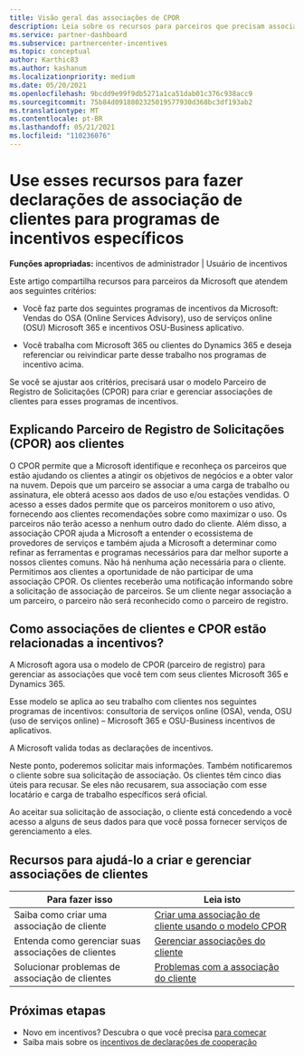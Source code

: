 ```yaml
---
title: Visão geral das associações de CPOR
description: Leia sobre os recursos para parceiros que precisam associar clientes a programas de incentivos específicos por meio do modelo Parceiro de Registro de Solicitações (CPOR).
ms.service: partner-dashboard
ms.subservice: partnercenter-incentives
ms.topic: conceptual
author: Karthic83
ms.author: kashanum
ms.localizationpriority: medium
ms.date: 05/20/2021
ms.openlocfilehash: 9bcdd9e99f9db5271a1ca51dab01c376c938acc9
ms.sourcegitcommit: 75b84d0918802325019577930d368bc3df193ab2
ms.translationtype: MT
ms.contentlocale: pt-BR
ms.lasthandoff: 05/21/2021
ms.locfileid: "110236076"
---
```

# <a name="use-these-resources-to-make-customer-association-claims-for-specific-incentives-programs"></a>Use esses recursos para fazer declarações de associação de clientes para programas de incentivos específicos

**Funções apropriadas:** incentivos de administrador | Usuário de incentivos

Este artigo compartilha recursos para parceiros da Microsoft que atendem aos seguintes critérios:

- Você faz parte dos seguintes programas de incentivos da Microsoft: Vendas do OSA (Online Services Advisory), uso de serviços online (OSU) Microsoft 365 e incentivos OSU-Business aplicativo.

- Você trabalha com Microsoft 365 ou clientes do Dynamics 365 e deseja referenciar ou reivindicar parte desse trabalho nos programas de incentivo acima.

Se você se ajustar aos critérios, precisará usar o modelo Parceiro de Registro de Solicitações (CPOR) para criar e gerenciar associações de clientes para esses programas de incentivos.

## <a name="explaining-claiming-partner-of-record-cpor-to-customers"></a>Explicando Parceiro de Registro de Solicitações (CPOR) aos clientes

O CPOR permite que a Microsoft identifique e reconheça os parceiros que estão ajudando os clientes a atingir os objetivos de negócios e a obter valor na nuvem. Depois que um parceiro se associar a uma carga de trabalho ou assinatura, ele obterá acesso aos dados de uso e/ou estações vendidas. O acesso a esses dados permite que os parceiros monitorem o uso ativo, fornecendo aos clientes recomendações sobre como maximizar o uso. Os parceiros não terão acesso a nenhum outro dado do cliente. Além disso, a associação CPOR ajuda a Microsoft a entender o ecossistema de provedores de serviços e também ajuda a Microsoft a determinar como refinar as ferramentas e programas necessários para dar melhor suporte a nossos clientes comuns. Não há nenhuma ação necessária para o cliente. Permitimos aos clientes a oportunidade de não participar de uma associação CPOR. Os clientes receberão uma notificação informando sobre a solicitação de associação de parceiros. Se um cliente negar associação a um parceiro, o parceiro não será reconhecido como o parceiro de registro.

## <a name="how-do-customer-associations-and-cpor-relate-to-incentives"></a>Como associações de clientes e CPOR estão relacionadas a incentivos?

A Microsoft agora usa o modelo de CPOR (parceiro de registro) para gerenciar as associações que você tem com seus clientes Microsoft 365 e Dynamics 365.

Esse modelo se aplica ao seu trabalho com clientes nos seguintes programas de incentivos: consultoria de serviços online (OSA), venda, OSU (uso de serviços online) – Microsoft 365 e OSU-Business incentivos de aplicativos.

A Microsoft valida todas as declarações de incentivos.

Neste ponto, poderemos solicitar mais informações. Também notificaremos o cliente sobre sua solicitação de associação. Os clientes têm cinco dias úteis para recusar. Se eles não recusarem, sua associação com esse locatário e carga de trabalho específicos será oficial.

Ao aceitar sua solicitação de associação, o cliente está concedendo a você acesso a alguns de seus dados para que você possa fornecer serviços de gerenciamento a eles. 

## <a name="resources-to-help-you-create-and-manage-customer-associations"></a>Recursos para ajudá-lo a criar e gerenciar associações de clientes


|  **Para fazer isso**  |  **Leia isto**  |
|--------------|-----------|
| Saiba como criar uma associação de cliente  | [Criar uma associação de cliente usando o modelo CPOR](submit-osa-claim.md)  |
|Entenda como gerenciar suas associações de clientes  | [Gerenciar associações do cliente](incentives-manage-customer-associations.md)  |
|Solucionar problemas de associação de clientes  | [Problemas com a associação do cliente](incentives-customer-association-issues.md)  |

## <a name="next-steps"></a>Próximas etapas

- Novo em incentivos? Descubra o que você precisa [para começar](incentives-get-started-intro.md)
- Saiba mais sobre os [incentivos de declarações de cooperação](claims-overview.md)
